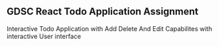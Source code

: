 ## GDSC React Todo Application Assignment

Interactive Todo Application with Add Delete And Edit Capabilites with interactive User interface</br>
